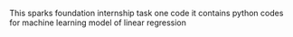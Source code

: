 This sparks foundation internship task one code
it contains python codes for machine learning model of linear regression 
